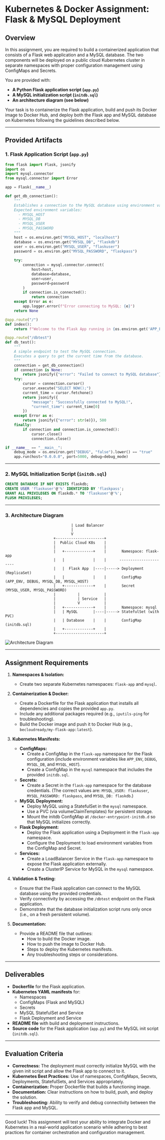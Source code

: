 
# Kubernetes & Docker Assignment: Flask & MySQL Deployment

## Overview

In this assignment, you are required to build a containerized application that consists of a Flask web application and a MySQL database. The two components will be deployed on a public cloud Kubernetes cluster in separate namespaces with proper configuration management using ConfigMaps and Secrets.

You are provided with:
- **A Python Flask application script (`app.py`)**
- **A MySQL initialization script (`initdb.sql`)**
- **An architecture diagram (see below)**

Your task is to containerize the Flask application, build and push its Docker image to Docker Hub, and deploy both the Flask app and MySQL database on Kubernetes following the guidelines described below.

---

## Provided Artifacts

### 1. Flask Application Script (`app.py`)

```python
from flask import Flask, jsonify
import os
import mysql.connector
from mysql.connector import Error

app = Flask(__name__)

def get_db_connection():
    """
    Establishes a connection to the MySQL database using environment variables.
    Expected environment variables:
      - MYSQL_HOST
      - MYSQL_DB
      - MYSQL_USER
      - MYSQL_PASSWORD
    """
    host = os.environ.get("MYSQL_HOST", "localhost")
    database = os.environ.get("MYSQL_DB", "flaskdb")
    user = os.environ.get("MYSQL_USER", "flaskuser")
    password = os.environ.get("MYSQL_PASSWORD", "flaskpass")
    
    try:
        connection = mysql.connector.connect(
            host=host,
            database=database,
            user=user,
            password=password
        )
        if connection.is_connected():
            return connection
    except Error as e:
        app.logger.error(f"Error connecting to MySQL: {e}")
    return None

@app.route("/")
def index():
    return f"Welcome to the Flask App running in {os.environ.get('APP_ENV', 'development')} mode!"

@app.route("/dbtest")
def db_test():
    """
    A simple endpoint to test the MySQL connection.
    Executes a query to get the current time from the database.
    """
    connection = get_db_connection()
    if connection is None:
        return jsonify({"error": "Failed to connect to MySQL database"}), 500
    try:
        cursor = connection.cursor()
        cursor.execute("SELECT NOW();")
        current_time = cursor.fetchone()
        return jsonify({
            "message": "Successfully connected to MySQL!",
            "current_time": current_time[0]
        })
    except Error as e:
        return jsonify({"error": str(e)}), 500
    finally:
        if connection and connection.is_connected():
            cursor.close()
            connection.close()

if __name__ == "__main__":
    debug_mode = os.environ.get("DEBUG", "false").lower() == "true"
    app.run(host="0.0.0.0", port=5000, debug=debug_mode)
```

---

### 2. MySQL Initialization Script (`initdb.sql`)

```sql
CREATE DATABASE IF NOT EXISTS flaskdb;
CREATE USER 'flaskuser'@'%' IDENTIFIED BY 'flaskpass';
GRANT ALL PRIVILEGES ON flaskdb.* TO 'flaskuser'@'%';
FLUSH PRIVILEGES;
```

---

### 3. Architecture Diagram

```                           | 
                              | Load Balancer
                              |
                              V 
                      +----------------------+
                      |  Public Cloud K8s    |
                      |                      |
                      |   +-------------+    |       Namespace: flask-app
                      |   |             |    |      ----------------------
                      |   |  Flask App  |----|-----> Deployment (ReplicaSet)
                      |   |             |    |       ConfigMap (APP_ENV, DEBUG, MYSQL_DB, MYSQL_HOST)
                      |   +-------------+    |       Secret (MYSQL_USER, MYSQL_PASSWORD)
                      |          |           |
                      |          | Service   |
                      |          V           |
                      |   +-------------+    |       Namespace: mysql
                      |   | MySQL       |----|-----> StatefulSet (with PVC)
                      |   | Database    |    |       ConfigMap (initdb.sql)
                      |   +-------------+    |
                      +----------------------+
```
![Architecture Diagram](Python-MySQL-Project.png)


---

## Assignment Requirements

1. **Namespaces & Isolation:**
   - Create two separate Kubernetes namespaces: `flask-app` and `mysql`.

2. **Containerization & Docker:**
   - Create a Dockerfile for the Flask application that installs all dependencies and copies the provided `app.py`.
   - Include any additional packages required (e.g., `iputils-ping` for troubleshooting).
   - Build the Docker image and push it to Docker Hub (e.g., `becloudready/my-flask-app:latest`).

3. **Kubernetes Manifests:**
   - **ConfigMaps:**
     - Create a ConfigMap in the `flask-app` namespace for the Flask configuration (include environment variables like `APP_ENV`, `DEBUG`, `MYSQL_DB`, and `MYSQL_HOST`).
     - Create a ConfigMap in the `mysql` namespace that includes the provided `initdb.sql`.
   - **Secrets:**
     - Create a Secret in the `flask-app` namespace for the database credentials. (The correct values are: `MYSQL_USER: flaskuser`, `MYSQL_PASSWORD: flaskpass`, and `MYSQL_DB: flaskdb`.)
   - **MySQL Deployment:**
     - Deploy MySQL using a StatefulSet in the `mysql` namespace.
     - Use a PVC (via volumeClaimTemplates) for persistent storage.
     - Mount the initdb ConfigMap at `/docker-entrypoint-initdb.d` so that MySQL initializes correctly.
   - **Flask Deployment:**
     - Deploy the Flask application using a Deployment in the `flask-app` namespace.
     - Configure the Deployment to load environment variables from the ConfigMap and Secret.
   - **Services:**
     - Create a LoadBalancer Service in the `flask-app` namespace to expose the Flask application externally.
     - Create a ClusterIP Service for MySQL in the `mysql` namespace.

4. **Validation & Testing:**
   - Ensure that the Flask application can connect to the MySQL database using the provided credentials.
   - Verify connectivity by accessing the `/dbtest` endpoint on the Flask application.
   - Demonstrate that the database initialization script runs only once (i.e., on a fresh persistent volume).

5. **Documentation:**
   - Provide a README file that outlines:
     - How to build the Docker image.
     - How to push the image to Docker Hub.
     - Steps to deploy the Kubernetes manifests.
     - Any troubleshooting steps or considerations.

---

## Deliverables

- **Dockerfile** for the Flask application.
- **Kubernetes YAML manifests** for:
  - Namespaces
  - ConfigMaps (Flask and MySQL)
  - Secrets
  - MySQL StatefulSet and Service
  - Flask Deployment and Service
- **README file** with build and deployment instructions.
- **Source code** for the Flask application (`app.py`) and the MySQL init script (`initdb.sql`).

---

## Evaluation Criteria

- **Correctness:** The deployment must correctly initialize MySQL with the given init script and allow the Flask app to connect to it.
- **Kubernetes Best Practices:** Use of namespaces, ConfigMaps, Secrets, Deployments, StatefulSets, and Services appropriately.
- **Containerization:** Proper Dockerfile that builds a functioning image.
- **Documentation:** Clear instructions on how to build, push, and deploy the solution.
- **Troubleshooting:** Ability to verify and debug connectivity between the Flask app and MySQL.

---

Good luck! This assignment will test your ability to integrate Docker and Kubernetes in a real-world application scenario while adhering to best practices for container orchestration and configuration management.
